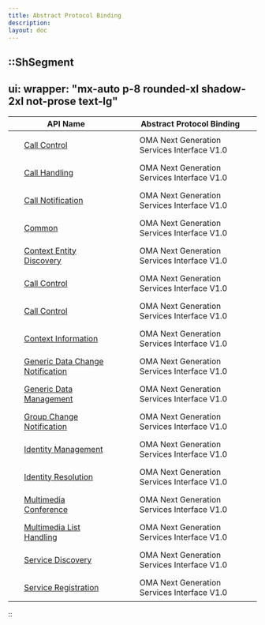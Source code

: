 ```yaml
---
title: Abstract Protocol Binding
description:
layout: doc
---
```


<style>
    #publicdocuments-table td {
        padding: 0.5em 2em;
    }
    #publicdocuments-table {
        width: 100%;
    }
</style>


::ShSegment
---
ui:
  wrapper: "mx-auto p-8 rounded-xl shadow-2xl not-prose text-lg"
---

<table id="publicdocuments-table" class="table-fixed">
    <thead>
        <tr>
            <th>API Name</th>
            <th>Abstract Protocol Binding</th>
        </tr>
    </thead>
    <tbody>
        <tr>
            <td>
                <a href="http://www.openmobilealliance.org/release/NGSI/" target="_blank">Call Control</a>
            </td>
            <td>OMA Next Generation Services Interface V1.0</td>
        </tr>
        <tr>
            <td>
                <a href="http://www.openmobilealliance.org/release/NGSI/" target="_blank">Call Handling</a>
            </td>
            <td>OMA Next Generation Services Interface V1.0</td>
        </tr>
        <tr>
            <td>
                <a href="http://www.openmobilealliance.org/release/NGSI/" target="_blank">Call Notification</a>
            </td>
            <td>OMA Next Generation Services Interface V1.0</td>
        </tr>
        <tr>
            <td>
                <a href="http://www.openmobilealliance.org/release/NGSI/" target="_blank">Common</a>
            </td>
            <td>OMA Next Generation Services Interface V1.0</td>
        </tr>
        <tr>
            <td>
                <a href="http://www.openmobilealliance.org/test_events/" target="_blank">Context Entity Discovery</a>
            </td>
            <td>OMA Next Generation Services Interface V1.0</td>
        </tr>
        <tr>
            <td>
                <a href="http://www.openmobilealliance.org/release/NGSI/" target="_blank">Call Control</a>
            </td>
            <td>OMA Next Generation Services Interface V1.0</td>
        </tr>
        <tr>
            <td>
                <a href="http://www.openmobilealliance.org/release/NGSI/" target="_blank">Call Control</a>
            </td>
            <td>OMA Next Generation Services Interface V1.0</td>
        </tr>
        <tr>
            <td>
                <a href="http://www.openmobilealliance.org/release/NGSI/" target="_blank">Context Information</a>
            </td>
            <td>OMA Next Generation Services Interface V1.0</td>
        </tr>
        <tr>
            <td>
                <a href="http://www.openmobilealliance.org/release/NGSI/" target="_blank">Generic Data Change Notification</a>
            </td>
            <td>OMA Next Generation Services Interface V1.0</td>
        </tr>
        <tr>
            <td>
                <a href="http://www.openmobilealliance.org/release/NGSI/" target="_blank">Generic Data Management</a>
            </td>
            <td>OMA Next Generation Services Interface V1.0</td>
        </tr>
        <tr>
            <td>
                <a href="http://www.openmobilealliance.org/release/NGSI/" target="_blank">Group Change Notification</a>
            </td>
            <td>OMA Next Generation Services Interface V1.0</td>
        </tr>
        <tr>
            <td>
                <a href="http://www.openmobilealliance.org/release/NGSI/" target="_blank">Identity Management</a>
            </td>
            <td>OMA Next Generation Services Interface V1.0</td>
        </tr>
        <tr>
            <td>
                <a href="http://www.openmobilealliance.org/release/NGSI/" target="_blank">Identity Resolution</a>
            </td>
            <td>OMA Next Generation Services Interface V1.0</td>
        </tr>
        <tr>
            <td>
                <a href="http://www.openmobilealliance.org/release/NGSI/" target="_blank">Multimedia Conference</a>
            </td>
            <td>OMA Next Generation Services Interface V1.0</td>
        </tr>
        <tr>
            <td>
                <a href="http://www.openmobilealliance.org/release/NGSI/" target="_blank">Multimedia List Handling</a>
            </td>
            <td>OMA Next Generation Services Interface V1.0</td>
        </tr>
        <tr>
            <td>
                <a href="http://www.openmobilealliance.org/release/NGSI/" target="_blank">Service Discovery</a>
            </td>
            <td>OMA Next Generation Services Interface V1.0</td>
        </tr>
        <tr>
            <td>
                <a href="http://www.openmobilealliance.org/release/NGSI/" target="_blank">Service Registration</a>
            </td>
            <td>OMA Next Generation Services Interface V1.0</td>
        </tr>
    </tbody>
</table>
::
